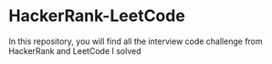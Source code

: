 # HackerRank-LeetCode
In this repository, you will find all the interview code challenge from HackerRank and LeetCode I solved
